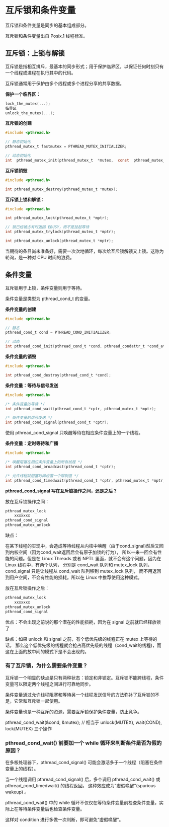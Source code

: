 # 互斥锁和条件变量

互斥锁和条件变量是同步的基本组成部分。

互斥锁和条件变量出自 Posix.1 线程标准。

## 互斥锁：上锁与解锁

互斥锁是指相互排斥，最基本的同步形式；用于保护临界区，以保证任何时刻只有一个线程或进程在执行其中的代码。

互斥锁通常用于保护由多个线程或多个进程分享的共享数据。

**保护一个临界区：**
```c
lock_the_mutex(...);
临界区
unlock_the_mutex(...);
```

**互斥锁的创建**

```c
#include <pthread.h>

// 静态初始化
pthread_mutex_t fastmutex = PTHREAD_MUTEX_INITIALIZER;

// 动态初始化
int  pthread_mutex_init(pthread_mutex_t  *mutex,  const  pthread_mutex_attr_t *mutexattr);
```

**互斥锁销毁**

```c
#include <pthread.h>

int pthread_mutex_destroy(pthread_mutex_t *mutex);
```

**互斥锁上锁和解锁：**
```c
#include <pthread.h>

int pthread_mutex_lock(pthread_mutex_t *mptr);

// 锁已经被占有时返回 EBUSY，而不是挂起等待
int pthread_mutex_trylock(pthread_mutex_t *mptr);

int pthread_mutex_unlock(pthread_mutex_t *mptr);
```

当期待的条目尚未准备好，需要一次次地循环，每次给互斥锁解锁又上锁。这称为轮询，是一种对 CPU 时间的浪费。

## 条件变量

互斥锁用于上锁，条件变量则用于等待。

条件变量是类型为 pthread_cond_t 的变量。

**条件变量的创建**

```c
#include <pthread.h>

// 静态
pthread_cond_t cond = PTHREAD_COND_INITIALIZER;

// 动态
int pthread_cond_init(pthread_cond_t *cond, pthread_condattr_t *cond_attr);
```

**条件变量的销毁**

```c
#include <pthread.h>

int pthread_cond_destroy(pthread_cond_t *cond);
```

**条件变量：等待与信号发送**

```c
#include <pthread.h>

/* 条件变量的等待 */
int pthread_cond_wait(pthread_cond_t *cptr, pthread_mutex_t *mptr);

/* 条件变量的信号发送 */
int pthread_cond_signal(pthread_cond_t *cptr);
```

使用 pthread_cond_signal 只唤醒等待在相应条件变量上的一个线程。

**条件变量：定时等待和广播**

```c
#include <pthread.h>

/* 唤醒阻塞在相应条件变量上的所有线程 */
int pthread_cond_broadcast(pthread_cond_t *cptr);

/* 允许线程就阻塞时间设置一个限制值 */
int pthread_cond_timedwait(pthread_cond_t *cptr, pthread_mutex_t *mptr, const struct timespec *abstime);
```

**pthread_cond_signal 写在互斥锁操作之间，还是之后？**

放在互斥锁操作之间：

```c
pthread_mutex_lock
    xxxxxxx
pthread_cond_signal
pthread_mutex_unlock
```

缺点：

在某下线程的实现中，会造成等待线程从内核中唤醒（由于cond_signal)然后又回到内核空间（因为cond_wait返回后会有原子加锁的行为），
所以一来一回会有性能的问题。但是在 Linux Threads 或者 NPTL 里面，就不会有这个问题，因为在Linux 线程中，有两个队列，
分别是 cond_wait 队列和 mutex_lock 队列， cond_signal 只是让线程从 cond_wait 队列移到 mutex_lock 队列，
而不用返回到用户空间，不会有性能的损耗。所以在 Linux 中推荐使用这种模式。

放在互斥锁操作之后：

```c
pthread_mutex_lock
    xxxxxxx
pthread_mutex_unlock
pthread_cond_signal
```

优点：不会出现之前说的那个潜在的性能损耗，因为在 signal 之前就已经释放锁了

缺点：如果 unlock 和 signal 之前，有个低优先级的线程正在 mutex 上等待的话，
那么这个低优先级的线程就会抢占高优先级的线程（cond_wait的线程)，而这在上面的放中间的模式下是不会出现的。

### 有了互斥锁，为什么需要条件变量？

互斥锁一个明显的缺点是只有两种状态：锁定和非锁定。互斥锁不能跨线程，条件变量可以限定两个线程之间进行可靠地同步。

条件变量通过允许线程阻塞和等待另一个线程发送信号的方法弥补了互斥锁的不足，它常和互斥锁一起使用。

条件变量也是一种互斥的资源，需要互斥锁保护条件变量，防止竞争。

pthread_cond_wait(&cond, &mutex); // 相当于 unlock(MUTEX), wait(COND), lock(MUTEX) 三个操作

### pthread_cond_wait() 前要加一个 while 循环来判断条件是否为假的原因？

在多核处理器下，pthread_cond_signal() 可能会激活多于一个线程（阻塞在条件变量上的线程）。 

当一个线程调用 pthread_cond_signal() 后，多个调用 pthread_cond_wait() 或 pthread_cond_timedwait() 的线程返回。
这种效应成为”虚假唤醒”(spurious wakeup) 。

pthread_cond_wait() 中的 while 循环不仅仅在等待条件变量前检查条件变量，实际上在等待条件变量后也检查条件变量。

这样对 condition 进行多做一次判断，即可避免“虚假唤醒”。


